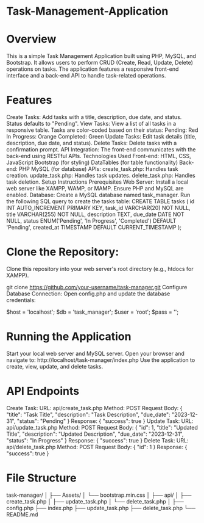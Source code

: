 # Task-Management-Application

# Overview
This is a simple Task Management Application built using PHP, MySQL, and Bootstrap. It allows users to perform CRUD (Create, Read, Update, Delete) operations on tasks. The application features a responsive front-end interface and a back-end API to handle task-related operations.

# Features
Create Tasks:
Add tasks with a title, description, due date, and status.
Status defaults to "Pending".
View Tasks:
View a list of all tasks in a responsive table.
Tasks are color-coded based on their status:
Pending: Red
In Progress: Orange
Completed: Green
Update Tasks:
Edit task details (title, description, due date, and status).
Delete Tasks:
Delete tasks with a confirmation prompt.
API Integration:
The front-end communicates with the back-end using RESTful APIs.
Technologies Used
Front-end:
HTML, CSS, JavaScript
Bootstrap (for styling)
DataTables (for table functionality)
Back-end:
PHP
MySQL (for database)
APIs:
create_task.php: Handles task creation.
update_task.php: Handles task updates.
delete_task.php: Handles task deletion.
Setup Instructions
Prerequisites
Web Server:
Install a local web server like XAMPP, WAMP, or MAMP.
Ensure PHP and MySQL are enabled.
Database:
Create a MySQL database named task_manager.
Run the following SQL query to create the tasks table:
CREATE TABLE tasks (
    id INT AUTO_INCREMENT PRIMARY KEY,
    task_id VARCHAR(20) NOT NULL,
    title VARCHAR(255) NOT NULL,
    description TEXT,
    due_date DATE NOT NULL,
    status ENUM('Pending', 'In Progress', 'Completed') DEFAULT 'Pending',
    created_at TIMESTAMP DEFAULT CURRENT_TIMESTAMP
);
# Clone the Repository:
Clone this repository into your web server's root directory (e.g., htdocs for XAMPP).

git clone https://github.com/your-username/task-manager.git
Configure Database Connection:
Open config.php and update the database credentials:

$host = 'localhost';
$db   = 'task_manager';
$user = 'root';
$pass = '';
# Running the Application
Start your local web server and MySQL server.
Open your browser and navigate to:
http://localhost/task-manager/index.php
Use the application to create, view, update, and delete tasks.
# API Endpoints
Create Task:
URL: api/create_task.php
Method: POST
Request Body:
{
  "title": "Task Title",
  "description": "Task Description",
  "due_date": "2023-12-31",
  "status": "Pending"
}
Response:
{
  "success": true
}
Update Task:
URL: api/update_task.php
Method: POST
Request Body:
{
  "id": 1,
  "title": "Updated Title",
  "description": "Updated Description",
  "due_date": "2023-12-31",
  "status": "In Progress"
}
Response:
{
  "success": true
}
Delete Task:
URL: api/delete_task.php
Method: POST
Request Body:
{
  "id": 1
}
Response:
{
  "success": true
}
# File Structure
task-manager/
│
├── Assets/
│   └── bootstrap.min.css
│
├── api/
│   ├── create_task.php
│   ├── update_task.php
│   └── delete_task.php
│
├── config.php
├── index.php
├── update_task.php
├── delete_task.php
└── README.md
